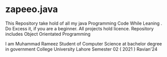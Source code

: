 # zapeeo.java
This Repository take hold of all my java Programming  Code  While Leaning .
Do Excess it, if you are a beginner. All projects hold licence. Repository includes Object Orientated Programming


I am Muhammad Rameez 
Student of Computer Science at bachelor degree in government College University Lahore
Semester 02 ( 2021 )
Ravian'24
